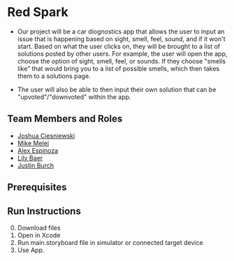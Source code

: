 # Red Spark

* Our project will be a car diognostics app that allows the user to input an issue that is happening based on sight, smell, feel, sound,
    and if it won't start. Based on what the user clicks on, they will be brought to a list of solutions posted by other users. For example,
    the user will open the app, choose the option of sight, smell, feel, or sounds. If they choose "smells like" that would bring you to a list
    of possible smells, which then takes them to a solutions page.

* The user will also be able to then input their own solution that can be "upvoted"/"downvoted" within the app.

## Team Members and Roles

* [Joshua Ciesniewski](https://github.com/JoshCiesniewski/-CIS350-HW20-Ciesniewski)
* [Mike Melei](https://github.com/mikemel21/CIS-350-HW2-Melei)
* [Alex Espinoza](https://github.com/alexespinoza007/CIS350-HW2-Espinoza)
* [Lily Baer](https://github.com/lilybaer/CIS350-HW2-Baer)
* [Justin Burch](https://github.com/Jman25/CIS350-HW2-Burch)

## Prerequisites

## Run Instructions
0. Download files
1. Open in Xcode
2. Run main.storyboard file in simulator or connected target device
3. Use App.
